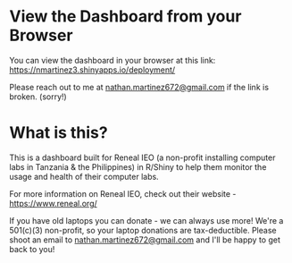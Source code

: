 # View the Dashboard from your Browser

You can view the dashboard in your browser at this link: https://nmartinez3.shinyapps.io/deployment/

Please reach out to me at nathan.martinez672@gmail.com if the link is broken. (sorry!)

# What is this?

This is a dashboard built for Reneal IEO (a non-profit installing computer labs in Tanzania & the Philippines) in R/Shiny to help them monitor the usage and health of their computer labs.

For more information on Reneal IEO, check out their website - https://www.reneal.org/

If you have old laptops you can donate - we can always use more! We're a 501(c)(3) non-profit, so your laptop donations are tax-deductible. Please shoot an email to nathan.martinez672@gmail.com and I'll be happy to get back to you!

